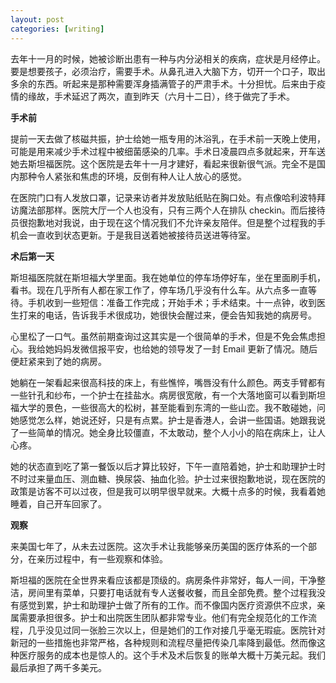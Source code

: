 ```yaml
---
layout: post
categories: [writing]
---
```


去年十一月的时候，她被诊断出患有一种与内分泌相关的疾病，症状是月经停止。要是想要孩子，必须治疗，需要手术。从鼻孔进入大脑下方，切开一个口子，取出多余的东西。听起来是那种需要浑身插满管子的严肃手术。十分担忧。后来由于疫情的缘故，手术延迟了两次，直到昨天（六月十二日），终于做完了手术。

**手术前**

提前一天去做了核磁共振，护士给她一瓶专用的沐浴乳，在手术前一天晚上使用，可能是用来减少手术过程中被细菌感染的几率。手术日凌晨四点多就起来，开车送她去斯坦福医院。这个医院是去年十一月才建好，看起来很新很气派。完全不是国内那种令人紧张和焦虑的环境，反倒有种人让人放心的感觉。

在医院门口有人发放口罩，记录来访者并发放贴纸贴在胸口处。有点像哈利波特拜访魔法部那样。医院大厅一个人也没有，只有三两个人在排队 checkin。而后接待员很抱歉地对我说，由于现在这个情况我们不允许亲友陪伴。但是整个过程我的手机会一直收到状态更新。于是我目送着她被接待员送进等待室。

**术后第一天**

斯坦福医院就在斯坦福大学里面。我在她单位的停车场停好车，坐在里面刷手机，看书。现在几乎所有人都在家工作了，停车场几乎没有什么车。从六点多一直等待。手机收到一些短信：准备工作完成；开始手术；手术结束。十一点钟，收到医生打来的电话，告诉我手术很成功，她很快会醒过来，便会告知我她的病房号。

心里松了一口气。虽然前期查询过这其实是一个很简单的手术，但是不免会焦虑担心。我给她妈妈发微信报平安，也给她的领导发了一封 Email 更新了情况。随后便赶紧来到了她的病房。

她躺在一架看起来很高科技的床上，有些憔悴，嘴唇没有什么颜色。两支手臂都有一些针孔和纱布，一个护士在挂盐水。病房很宽敞，有一个大落地窗可以看到斯坦福大学的景色，一些很高大的松树，甚至能看到东湾的一些山峦。我不敢碰她，问她感觉怎么样，她说还好，只是有点累。护士是香港人，会讲一些国语。她跟我说了一些简单的情况。她全身比较僵直，不太敢动，整个人小小的陷在病床上，让人心疼。

她的状态直到吃了第一餐饭以后才算比较好，下午一直陪着她，护士和助理护士时不时过来量血压、测血糖、换尿袋、抽血化验。护士过来很抱歉地说，现在医院的政策是访客不可以过夜，但是我可以明早很早就来。大概十点多的时候，我看着她睡着，自己开车回家了。

**观察**

来美国七年了，从未去过医院。这次手术让我能够亲历美国的医疗体系的一个部分，在亲历过程中，有一些观察和体验。

斯坦福的医院在全世界来看应该都是顶级的。病房条件非常好，每人一间，干净整洁，房间里有菜单，只要打电话就有专人送餐收餐，而且全部免费。整个过程我没有感觉到累，护士和助理护士做了所有的工作。而不像国内医疗资源供不应求，亲属需要承担很多。护士和出院医生团队都非常专业。他们有完全规范化的工作流程，几乎没见过同一张脸三次以上，但是她们的工作对接几乎毫无瑕疵。医院针对新冠的一些措施也非常严格，各种规则和流程尽量把传染几率降到最低。然而像这种医疗服务的成本也是惊人的。这个手术及术后恢复的账单大概十万美元起。我们最后承担了两千多美元。
